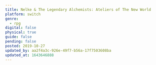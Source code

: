 ```yaml
---
title: Nelke & The Legendary Alchemists: Ateliers of The New World
platform: switch
genre:
  - rpg
digital: false
physical: true
guide: false
pending: false
posted: 2019-10-27
updated_by: aa2f4a3c-926e-49f7-b56a-17f7503608ba
updated_at: 1643646888
---
```

